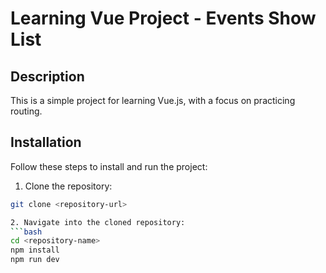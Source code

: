 # Learning Vue Project - Events Show List

## Description

This is a simple project for learning Vue.js, with a focus on practicing routing.

## Installation

Follow these steps to install and run the project:

1. Clone the repository:

````bash
git clone <repository-url>

2. Navigate into the cloned repository:
```bash
cd <repository-name>
npm install
npm run dev
````
